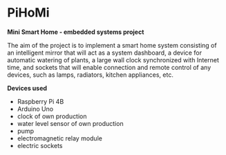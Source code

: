 # PiHoMi
********Mini Smart Home - embedded systems project********

The aim of the project is to implement a smart home system consisting of an intelligent mirror that will act as a system dashboard, a device for automatic watering of plants, a large wall clock synchronized with Internet time, and sockets that will enable connection and remote control of any devices, such as lamps, radiators, kitchen appliances, etc.

******Devices used******
 - Raspberry Pi 4B
 - Arduino Uno
 - clock of own production
 - water level sensor of own production
 - pump
 - electromagnetic relay module
 - electric sockets
